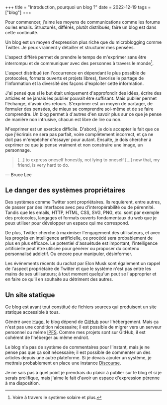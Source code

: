 +++
title = "Introduction, pourquoi un blog ?"
date = 2022-12-19
tags = ["blog"]
+++

Pour commencer, j'aime les moyens de communications comme les forums ou les emails. Structurés, différés, plutôt distribués; faire un blog est dans cette continuité.

Un blog est un moyen d'expression plus riche que du microblogging comme Twitter. Je peux vraiment y détailler et structurer mes pensées.

L'aspect différé permet de prendre le temps de m'exprimer sans être interrompu et de communiquer avec des personnes à travers le monde[^1].

[^1]: Voire à travers le système solaire et plus.

L'aspect distribué (en l'occurrence en dépendant le plus possible de protocoles, formats ouverts et projets libres), favorise le partage de l'information et la diversité des façons d'exploiter cette information.

J'ai pensé que si le but était uniquement d'approfondir des idées, écrire des articles et ne jamais les publier pouvait être suffisant. Mais publier permet l'échange, d'avoir des retours. S'exprimer est un moyen de partager, de formuler des pensées, de mieux se comprendre soi-même et de se faire comprendre. Un blog permet à d'autres d'en savoir plus sur ce que je pense de manière non intrusive, chacun est libre de lire ou non.

M'exprimer est un exercice difficile. D'abord, je dois accepter le fait que ce que j'écrirais ne sera pas parfait, voire complètement incorrect, et ça ne doit pas m'empêcher d'essayer pour autant. Ensuite, je dois chercher à exprimer ce que je pense vraiment et non construire une image, un personnage.

> [...] to express oneself honestly, not lying to oneself [...] now that, my friend, is very hard to do.

— Bruce Lee

## Le danger des systèmes propriétaires

Des systèmes comme Twitter sont propriétaires. Ils requièrent, entre autres, de passer par des interfaces avec peu d'interopérabilité ou de pérennité. Tandis que les emails, HTTP, HTML, CSS, SVG, PNG, etc. sont par exemple des protocoles, langages et formats ouverts fondamentaux du web que je peux utiliser pour développer un espace qui me correspond.

De plus, Twitter cherche à maximiser l'engagement des utilisateurs, et avec les progrès en intelligence artificielle, ce procédé sera probablement de plus en plus efficace. Le potentiel d'assuétude est important, l'intelligence artificielle peut être utilisée pour générer ou proposer du contenu personnalisé addictif. Ou encore pour manipuler, désinformer.

Les événements récents du rachat par Elon Musk sont également un rappel de l'aspect propriétaire de Twitter et que le système n'est pas entre les mains de ses utilisateurs; à tout moment quelqu'un peut se l'approprier et en faire ce qu'il en souhaite au détriment des autres.

## Un site statique

Ce blog est avant tout constitué de fichiers sources qui produisent un site statique accessible à tous.

Généré avec [Hugo](https://gohugo.io/), le blog dépend de [GitHub](https://github.com) pour l'hébergement. Mais ça n'est pas une condition nécessaire; il est possible de migrer vers un serveur personnel ou même [IPFS](https://ipfs.tech). Comme mes projets sont sur GitHub, il est cohérent de l'héberger au même endroit.

Le blog n'a pas de système de commentaires pour l'instant, mais je ne pense pas que ça soit nécessaire; il est possible de commenter un des articles depuis une autre plateforme. Si je devais ajouter un système, je mettrais probablement en place une instance [Discourse](https://www.discourse.org/).

Je ne sais pas à quel point je prendrais du plaisir à publier sur le blog et si je serais prolifique, mais j'aime le fait d'avoir un espace d'expression pérenne à ma disposition.
